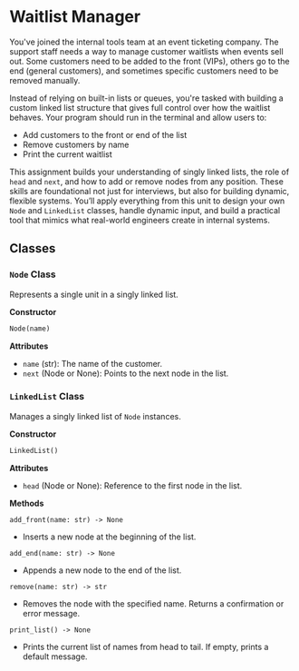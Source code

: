 # Waitlist Manager
You've joined the internal tools team at an event ticketing company. The support staff needs a way to manage customer waitlists when events sell out. Some customers need to be added to the front (VIPs), others go to the end (general customers), and sometimes specific customers need to be removed manually. 

Instead of relying on built-in lists or queues, you're tasked with building a custom linked list structure that gives full control over how the waitlist behaves. Your program should run in the terminal and allow users to: 
- Add customers to the front or end of the list 
- Remove customers by name 
- Print the current waitlist 

This assignment builds your understanding of singly linked lists, the role of `head` and `next`, and how to add or remove nodes from any position. These skills are foundational not just for interviews, but also for building dynamic, flexible systems. You’ll apply everything from this unit to design your own `Node` and `LinkedList` classes, handle dynamic input, and build a practical tool that mimics what real-world engineers create in internal systems.

## Classes

### `Node` Class
Represents a single unit in a singly linked list.

**Constructor**

```python
Node(name)
```

**Attributes**
- `name` (str): The name of the customer.
- `next` (Node or None): Points to the next node in the list.


### `LinkedList` Class
Manages a singly linked list of `Node` instances.

**Constructor**
```python
LinkedList()
```

**Attributes**
- `head` (Node or None): Reference to the first node in the list.

**Methods**

`add_front(name: str) -> None`
- Inserts a new node at the beginning of the list.

`add_end(name: str) -> None`
- Appends a new node to the end of the list.

`remove(name: str) -> str`
- Removes the node with the specified name. Returns a confirmation or error message.

`print_list() -> None`
- Prints the current list of names from head to tail. If empty, prints a default message.